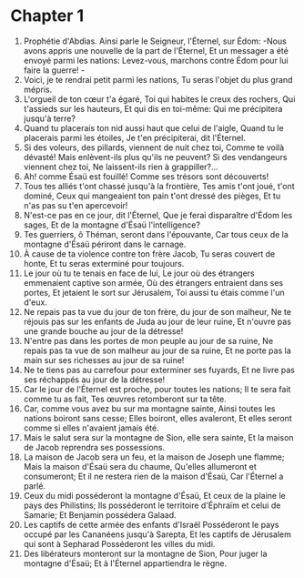 # Chapter 1

1. Prophétie d'Abdias. Ainsi parle le Seigneur, l'Éternel, sur Édom: -Nous avons appris une nouvelle de la part de l'Éternel, Et un messager a été envoyé parmi les nations: Levez-vous, marchons contre Édom pour lui faire la guerre! -
2. Voici, je te rendrai petit parmi les nations, Tu seras l'objet du plus grand mépris.
3. L'orgueil de ton cœur t'a égaré, Toi qui habites le creux des rochers, Qui t'assieds sur les hauteurs, Et qui dis en toi-même: Qui me précipitera jusqu'à terre?
4. Quand tu placerais ton nid aussi haut que celui de l'aigle, Quand tu le placerais parmi les étoiles, Je t'en précipiterai, dit l'Éternel.
5. Si des voleurs, des pillards, viennent de nuit chez toi, Comme te voilà dévasté! Mais enlèvent-ils plus qu'ils ne peuvent? Si des vendangeurs viennent chez toi, Ne laissent-ils rien à grappiller?...
6. Ah! comme Ésaü est fouillé! Comme ses trésors sont découverts!
7. Tous tes alliés t'ont chassé jusqu'à la frontière, Tes amis t'ont joué, t'ont dominé, Ceux qui mangeaient ton pain t'ont dressé des pièges, Et tu n'as pas su t'en apercevoir!
8. N'est-ce pas en ce jour, dit l'Éternel, Que je ferai disparaître d'Édom les sages, Et de la montagne d'Ésaü l'intelligence?
9. Tes guerriers, ô Théman, seront dans l'épouvante, Car tous ceux de la montagne d'Ésaü périront dans le carnage.
10. À cause de ta violence contre ton frère Jacob, Tu seras couvert de honte, Et tu seras exterminé pour toujours.
11. Le jour où tu te tenais en face de lui, Le jour où des étrangers emmenaient captive son armée, Où des étrangers entraient dans ses portes, Et jetaient le sort sur Jérusalem, Toi aussi tu étais comme l'un d'eux.
12. Ne repais pas ta vue du jour de ton frère, du jour de son malheur, Ne te réjouis pas sur les enfants de Juda au jour de leur ruine, Et n'ouvre pas une grande bouche au jour de la détresse!
13. N'entre pas dans les portes de mon peuple au jour de sa ruine, Ne repais pas ta vue de son malheur au jour de sa ruine, Et ne porte pas la main sur ses richesses au jour de sa ruine!
14. Ne te tiens pas au carrefour pour exterminer ses fuyards, Et ne livre pas ses réchappés au jour de la détresse!
15. Car le jour de l'Éternel est proche, pour toutes les nations; Il te sera fait comme tu as fait, Tes œuvres retomberont sur ta tête.
16. Car, comme vous avez bu sur ma montagne sainte, Ainsi toutes les nations boiront sans cesse; Elles boiront, elles avaleront, Et elles seront comme si elles n'avaient jamais été.
17. Mais le salut sera sur la montagne de Sion, elle sera sainte, Et la maison de Jacob reprendra ses possessions.
18. La maison de Jacob sera un feu, et la maison de Joseph une flamme; Mais la maison d'Ésaü sera du chaume, Qu'elles allumeront et consumeront; Et il ne restera rien de la maison d'Ésaü, Car l'Éternel a parlé.
19. Ceux du midi posséderont la montagne d'Ésaü, Et ceux de la plaine le pays des Philistins; Ils posséderont le territoire d'Éphraïm et celui de Samarie; Et Benjamin possédera Galaad.
20. Les captifs de cette armée des enfants d'Israël Posséderont le pays occupé par les Cananéens jusqu'à Sarepta, Et les captifs de Jérusalem qui sont à Sepharad Posséderont les villes du midi.
21. Des libérateurs monteront sur la montagne de Sion, Pour juger la montagne d'Ésaü; Et à l'Éternel appartiendra le règne.

